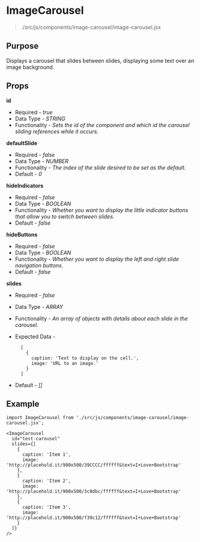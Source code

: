 # ImageCarousel
> ./src/js/components/image-carousel/image-carousel.jsx

## Purpose
Displays a carousel that slides between slides, displaying some text over an image background.


## Props
__id__

* Required - _true_
* Data Type - _STRING_
* Functionality - _Sets the id of the component and which id the carousel sliding references while it occurs._

__defaultSlide__

* Required - _false_
* Data Type - _NUMBER_
* Functionality - _The index of the slide desired to be set as the default._
* Default - _0_

__hideIndicators__

* Required - _false_
* Data Type - _BOOLEAN_
* Functionality - _Whether you want to display the little indicator buttons that allow you to switch between slides._
* Default - _false_

__hideButtons__

* Required - _false_
* Data Type - _BOOLEAN_
* Functionality - _Whether you want to display the left and right slide navigation buttons._
* Default - _false_

__slides__

* Required - _false_
* Data Type - _ARRAY_
* Functionality - _An array of objects with details about each slide in the carousel._
* Expected Data -

        [
          {
            caption: 'Text to display on the cell.',
            image: 'URL to an image.'
          }
        ]

* Default - _[]_


## Example
```
import ImageCarousel from './src/js/components/image-carousel/image-carousel.jsx';

<ImageCarousel
  id="test-carousel"
  slides={[
    {
      caption: 'Item 1',
      image: 'http://placehold.it/900x500/39CCCC/ffffff&text=I+Love+Bootstrap'
    },
    {
      caption: 'Item 2',
      image: 'http://placehold.it/900x500/3c8dbc/ffffff&text=I+Love+Bootstrap'
    },
    {
      caption: 'Item 3',
      image: 'http://placehold.it/900x500/f39c12/ffffff&text=I+Love+Bootstrap'
    }
  ]}
/>
```
